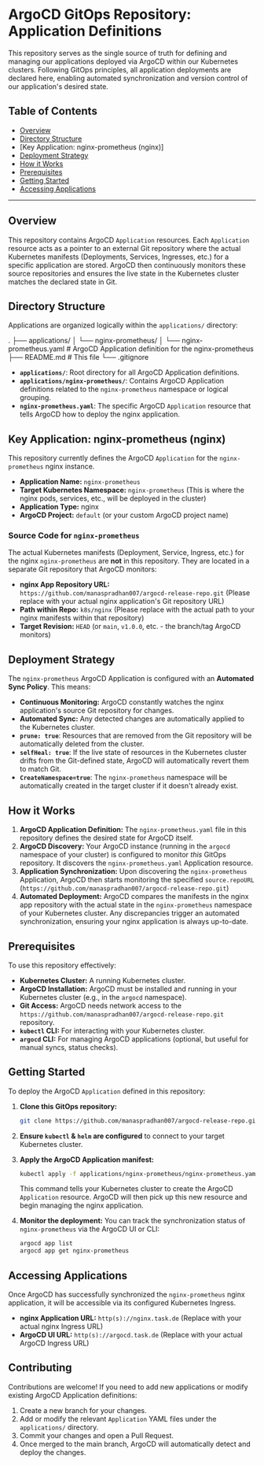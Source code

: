 # ArgoCD GitOps Repository: Application Definitions

This repository serves as the single source of truth for defining and managing our applications deployed via ArgoCD within our Kubernetes clusters. Following GitOps principles, all application deployments are declared here, enabling automated synchronization and version control of our application's desired state.

## Table of Contents

- [Overview](#overview)
- [Directory Structure](#directory-structure)
- [Key Application: nginx-prometheus (nginx)]
- [Deployment Strategy](#deployment-strategy)
- [How it Works](#how-it-works)
- [Prerequisites](#prerequisites)
- [Getting Started](#getting-started)
- [Accessing Applications](#accessing-applications)

---

## Overview

This repository contains ArgoCD `Application` resources. Each `Application` resource acts as a pointer to an external Git repository where the actual Kubernetes manifests (Deployments, Services, Ingresses, etc.) for a specific application are stored. ArgoCD then continuously monitors these source repositories and ensures the live state in the Kubernetes cluster matches the declared state in Git.

## Directory Structure

Applications are organized logically within the `applications/` directory:

.
├── applications/
│   └── nginx-prometheus/
│       └── nginx-prometheus.yaml  # ArgoCD Application definition for the nginx-prometheus
├── README.md              # This file
└── .gitignore


* **`applications/`**: Root directory for all ArgoCD Application definitions.
* **`applications/nginx-prometheus/`**: Contains ArgoCD Application definitions related to the `nginx-prometheus` namespace or logical grouping.
* **`nginx-prometheus.yaml`**: The specific ArgoCD `Application` resource that tells ArgoCD how to deploy the nginx application.

## Key Application: nginx-prometheus (nginx)

This repository currently defines the ArgoCD `Application` for the `nginx-prometheus` nginx instance.

* **Application Name:** `nginx-prometheus`
* **Target Kubernetes Namespace:** `nginx-prometheus` (This is where the nginx pods, services, etc., will be deployed in the cluster)
* **Application Type:** nginx 
* **ArgoCD Project:** `default` (or your custom ArgoCD project name)

### Source Code for `nginx-prometheus`

The actual Kubernetes manifests (Deployment, Service, Ingress, etc.) for the nginx `nginx-prometheus` are **not** in this repository. They are located in a separate Git repository that ArgoCD monitors:

* **nginx App Repository URL:** `https://github.com/manaspradhan007/argocd-release-repo.git` (Please replace with your actual nginx application's Git repository URL)
* **Path within Repo:** `k8s/nginx` (Please replace with the actual path to your nginx manifests within that repository)
* **Target Revision:** `HEAD` (or `main`, `v1.0.0`, etc. - the branch/tag ArgoCD monitors)

## Deployment Strategy

The `nginx-prometheus` ArgoCD Application is configured with an **Automated Sync Policy**. This means:

* **Continuous Monitoring:** ArgoCD constantly watches the nginx application's source Git repository for changes.
* **Automated Sync:** Any detected changes are automatically applied to the Kubernetes cluster.
* **`prune: true`**: Resources that are removed from the Git repository will be automatically deleted from the cluster.
* **`selfHeal: true`**: If the live state of resources in the Kubernetes cluster drifts from the Git-defined state, ArgoCD will automatically revert them to match Git.
* **`CreateNamespace=true`**: The `nginx-prometheus` namespace will be automatically created in the target cluster if it doesn't already exist.

## How it Works

1.  **ArgoCD Application Definition:** The `nginx-prometheus.yaml` file in this repository defines the desired state for ArgoCD itself.
2.  **ArgoCD Discovery:** Your ArgoCD instance (running in the `argocd` namespace of your cluster) is configured to monitor *this* GitOps repository. It discovers the `nginx-prometheus.yaml` Application resource.
3.  **Application Synchronization:** Upon discovering the `nginx-prometheus` Application, ArgoCD then starts monitoring the specified `source.repoURL` (`https://github.com/manaspradhan007/argocd-release-repo.git`) 
4.  **Automated Deployment:** ArgoCD compares the manifests in the nginx app repository with the actual state in the `nginx-prometheus` namespace of your Kubernetes cluster. Any discrepancies trigger an automated synchronization, ensuring your nginx application is always up-to-date.

## Prerequisites

To use this repository effectively:

* **Kubernetes Cluster:** A running Kubernetes cluster.
* **ArgoCD Installation:** ArgoCD must be installed and running in your Kubernetes cluster (e.g., in the `argocd` namespace).
* **Git Access:** ArgoCD needs network access to the `https://github.com/manaspradhan007/argocd-release-repo.git` repository.
* **`kubectl` CLI:** For interacting with your Kubernetes cluster.
* **`argocd` CLI:** For managing ArgoCD applications (optional, but useful for manual syncs, status checks).

## Getting Started

To deploy the ArgoCD `Application` defined in this repository:

1.  **Clone this GitOps repository:**
    ```bash
    git clone https://github.com/manaspradhan007/argocd-release-repo.git
    ```
2.  **Ensure `kubectl` & `helm` are configured** to connect to your target Kubernetes cluster.
3.  **Apply the ArgoCD Application manifest:**
    ```bash
    kubectl apply -f applications/nginx-prometheus/nginx-prometheus.yaml
    ```
    This command tells your Kubernetes cluster to create the ArgoCD `Application` resource. ArgoCD will then pick up this new resource and begin managing the nginx application.

4.  **Monitor the deployment:**
    You can track the synchronization status of `nginx-prometheus` via the ArgoCD UI or CLI:
    ```bash
    argocd app list
    argocd app get nginx-prometheus
    ```

## Accessing Applications

Once ArgoCD has successfully synchronized the `nginx-prometheus` nginx application, it will be accessible via its configured Kubernetes Ingress.

* **nginx Application URL:** `http(s)://nginx.task.de` (Replace with your actual nginx Ingress URL)
* **ArgoCD UI URL:** `http(s)://argocd.task.de` (Replace with your actual ArgoCD Ingress URL)

## Contributing

Contributions are welcome! If you need to add new applications or modify existing ArgoCD Application definitions:

1.  Create a new branch for your changes.
2.  Add or modify the relevant `Application` YAML files under the `applications/` directory.
3.  Commit your changes and open a Pull Request.
4.  Once merged to the main branch, ArgoCD will automatically detect and deploy the changes.

